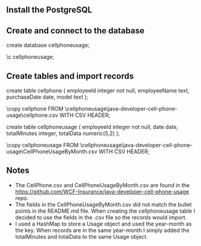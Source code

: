 ## Install the PostgreSQL

## Create and connect to the database 
create database cellphoneusage;

\c cellphoneusage;

## Create tables and import records 
create table cellphone
(
	employeeId integer not null,
	employeeName text,
	purchaseDate date,
	model text
);

\copy cellphone FROM \cellphoneusage\java-developer-cell-phone-usage\cellphone.csv WITH CSV HEADER;

create table cellphoneusage
(
	employeeId integer not null,
	date date,
	totalMinutes integer,
	totalData numeric(5,2)
);

\copy cellphoneusage FROM \cellphoneusage\java-developer-cell-phone-usage\CellPhoneUsageByMonth.csv WITH CSV HEADER;


## Notes

* The CellPhone.csv and CellPhoneUsageByMonth.csv are found in the https://github.com/WCF-Insurance/java-developer-cell-phone-usage repo. 
* The fields in the CellPhoneUsageByMonth.csv did not match the bullet points in the README.md file. When creating the cellphoneusage table I decided to use the fields in the .csv file so the records would import.
* I used a HashMap to store a Usage object and used the year-month as the key. When records are in the same year-month I simply added the totalMinutes and totalData to the same Usage object.

